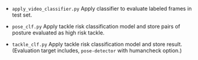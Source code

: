 
- `apply_video_classifier.py`
    Apply classifier to evaluate labeled frames in test set.

- `pose_clf.py`
    Apply tackle risk classification model and store pairs of posture evaluated as high risk tackle.

- `tackle_clf.py`
    Apply tackle risk classification model and store result.
    (Evaluation target includes, `pose-detector` with humancheck option.)